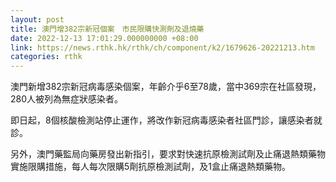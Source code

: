 ```yaml
---
layout: post
title: 澳門增382宗新冠個案　市民限購快測劑及退燒藥
date: 2022-12-13 17:01:29.000000000 +08:00
link: https://news.rthk.hk/rthk/ch/component/k2/1679626-20221213.htm
categories: rthk
---
```


澳門新增382宗新冠病毒感染個案，年齡介乎6至78歲，當中369宗在社區發現，280人被列為無症狀感染者。

即日起，8個核酸檢測站停止運作，將改作新冠病毒感染者社區門診，讓感染者就診。

另外，澳門藥監局向藥房發出新指引，要求對快速抗原檢測試劑及止痛退熱類藥物實施限購措施，每人每次限購5劑抗原檢測試劑，及1盒止痛退熱類藥物。
